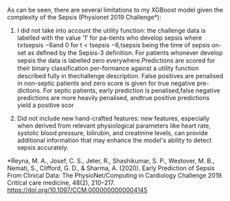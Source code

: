 As can be seen, there are several limitations to my XGBoost model given the complexity of the Sepsis (Physionet 2019 Challenge*):

1. I did not take into account the utility function: the challenge data is labelled with the value ‘1’ for pa-tients who develop sepsis where t≥tsepsis −6and 0 for t < tsepsis −6,tsepsis being the time of sepsis on-set as deﬁned by the Sepsis-3 deﬁnition. For patients whonever develop sepsis the data is labelled zero everywhere.Predictions are scored for their binary classiﬁcation per-formance against a utility function described fully in thechallenge description. False positives are penalised in non-septic patients and zero score is given for true negative pre-dictions. For septic patients, early prediction is penalised,false negative predictions are more heavily penalised, andtrue positive predictions yield a positive scor

2. Did not include new hand-crafted features: new features, especially when derived from relevant physiological parameters like heart rate, systolic blood pressure, bilirubin, and creatinine levels, can provide additional information that may enhance the model's ability to detect sepsis accurately.



*Reyna, M. A., Josef, C. S., Jeter, R., Shashikumar, S. P., Westover, M. B., Nemati, S., Clifford, G. D., & Sharma, A. (2020). Early Prediction of Sepsis From Clinical Data: The PhysioNet/Computing in Cardiology Challenge 2019. Critical care medicine, 48(2), 210–217. https://doi.org/10.1097/CCM.0000000000004145
